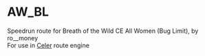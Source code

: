 # AW_BL
Speedrun route for Breath of the Wild CE All Women (Bug Limit), by ro__money <br>
For use in [Celer](https://celer.pistonite.org/view/ro-money/BOTW_AW-BL) route engine